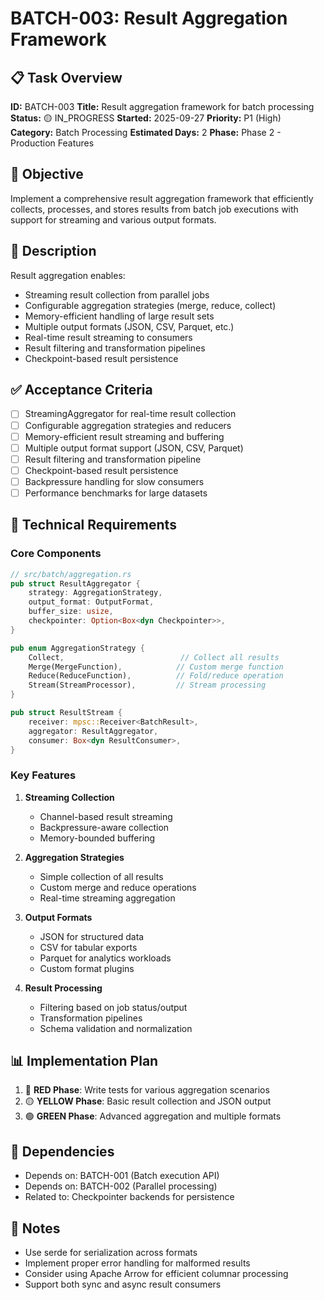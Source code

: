 # BATCH-003: Result Aggregation Framework

## 📋 Task Overview
**ID:** BATCH-003
**Title:** Result aggregation framework for batch processing
**Status:** 🟡 IN_PROGRESS
**Started:** 2025-09-27
**Priority:** P1 (High)
**Category:** Batch Processing
**Estimated Days:** 2
**Phase:** Phase 2 - Production Features

## 🎯 Objective
Implement a comprehensive result aggregation framework that efficiently collects, processes, and stores results from batch job executions with support for streaming and various output formats.

## 📝 Description
Result aggregation enables:
- Streaming result collection from parallel jobs
- Configurable aggregation strategies (merge, reduce, collect)
- Memory-efficient handling of large result sets
- Multiple output formats (JSON, CSV, Parquet, etc.)
- Real-time result streaming to consumers
- Result filtering and transformation pipelines
- Checkpoint-based result persistence

## ✅ Acceptance Criteria
- [ ] StreamingAggregator for real-time result collection
- [ ] Configurable aggregation strategies and reducers
- [ ] Memory-efficient result streaming and buffering
- [ ] Multiple output format support (JSON, CSV, Parquet)
- [ ] Result filtering and transformation pipeline
- [ ] Checkpoint-based result persistence
- [ ] Backpressure handling for slow consumers
- [ ] Performance benchmarks for large datasets

## 🔧 Technical Requirements

### Core Components
```rust
// src/batch/aggregation.rs
pub struct ResultAggregator {
    strategy: AggregationStrategy,
    output_format: OutputFormat,
    buffer_size: usize,
    checkpointer: Option<Box<dyn Checkpointer>>,
}

pub enum AggregationStrategy {
    Collect,                          // Collect all results
    Merge(MergeFunction),            // Custom merge function
    Reduce(ReduceFunction),          // Fold/reduce operation
    Stream(StreamProcessor),         // Stream processing
}

pub struct ResultStream {
    receiver: mpsc::Receiver<BatchResult>,
    aggregator: ResultAggregator,
    consumer: Box<dyn ResultConsumer>,
}
```

### Key Features
1. **Streaming Collection**
   - Channel-based result streaming
   - Backpressure-aware collection
   - Memory-bounded buffering

2. **Aggregation Strategies**
   - Simple collection of all results
   - Custom merge and reduce operations
   - Real-time streaming aggregation

3. **Output Formats**
   - JSON for structured data
   - CSV for tabular exports
   - Parquet for analytics workloads
   - Custom format plugins

4. **Result Processing**
   - Filtering based on job status/output
   - Transformation pipelines
   - Schema validation and normalization

## 📊 Implementation Plan
1. 🔴 **RED Phase**: Write tests for various aggregation scenarios
2. 🟡 **YELLOW Phase**: Basic result collection and JSON output
3. 🟢 **GREEN Phase**: Advanced aggregation and multiple formats

## 🔗 Dependencies
- Depends on: BATCH-001 (Batch execution API)
- Depends on: BATCH-002 (Parallel processing)
- Related to: Checkpointer backends for persistence

## 📝 Notes
- Use serde for serialization across formats
- Implement proper error handling for malformed results
- Consider using Apache Arrow for efficient columnar processing
- Support both sync and async result consumers